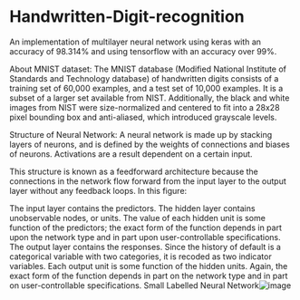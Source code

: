 # Handwritten-Digit-recognition

An implementation of multilayer neural network using keras with an accuracy of 98.314% and using tensorflow with an accuracy over 99%.

About MNIST dataset:
The MNIST database (Modified National Institute of Standards and Technology database) of handwritten digits consists of a training set of 60,000 examples, and a test set of 10,000 examples. It is a subset of a larger set available from NIST. Additionally, the black and white images from NIST were size-normalized and centered to fit into a 28x28 pixel bounding box and anti-aliased, which introduced grayscale levels.

Structure of Neural Network:
A neural network is made up by stacking layers of neurons, and is defined by the weights of connections and biases of neurons. Activations are a result dependent on a certain input.

This structure is known as a feedforward architecture because the connections in the network flow forward from the input layer to the output layer without any feedback loops. In this figure:

The input layer contains the predictors.
The hidden layer contains unobservable nodes, or units. The value of each hidden unit is some function of the predictors; the exact form of the function depends in part upon the network type and in part upon user-controllable specifications.
The output layer contains the responses. Since the history of default is a categorical variable with two categories, it is recoded as two indicator variables. Each output unit is some function of the hidden units. Again, the exact form of the function depends in part on the network type and in part on user-controllable specifications. Small Labelled Neural Network![image](https://github.com/user-attachments/assets/b43fbadc-799a-48ae-b28b-658f5125542c)
